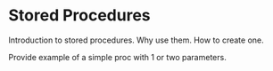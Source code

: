 # Stored Procedures

Introduction to stored procedures. Why use them. How to create one.

Provide example of a simple proc with 1 or two parameters.